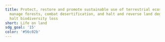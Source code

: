 ```yaml
---
title: Protect, restore and promote sustainable use of terrestrial ecosystems, sustainably
  manage forests, combat desertification, and halt and reverse land degradation and
  halt biodiversity loss
short: Life on land
sdg_goal: '15'
color: '#56c02b'
---
```



